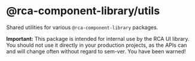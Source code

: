 # @rca-component-library/utils

Shared utilities for various `@rca-component-library` packages.

**Important:** This package is intended for internal use by the RCA UI library. You should not use it directly in your production projects, as the APIs can and will change often without regard to sem-ver. You have been warned!
